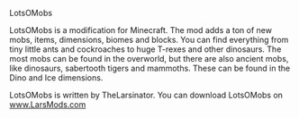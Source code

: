 LotsOMobs

LotsOMobs is a modification for Minecraft. The mod adds a ton of new mobs, items, dimensions, biomes and blocks. You can find
everything from tiny little ants and cockroaches to huge T-rexes and other dinosaurs. The most mobs can be found in the overworld,
but there are also ancient mobs, like dinosaurs, sabertooth tigers and mammoths. These can be found in the Dino and Ice dimensions. 

LotsOMobs is written by TheLarsinator. You can download LotsOMobs on www.LarsMods.com
